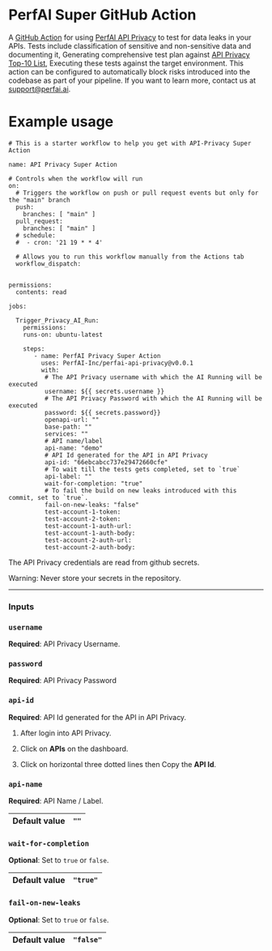 # PerfAI Super GitHub Action

A [GitHub Action](https://github.com/features/actions) for using [PerfAI API Privacy](https://app.apiprivacy.com/) to test for data leaks in your APIs. Tests include classification of sensitive and non-sensitive data and documenting it, Generating comprehensive test plan against [API Privacy Top-10 List](https://docsend.com/view/96jygz72tsfpq4kv), Executing these tests against the target environment. This action can be configured to automatically block risks introduced into the codebase as part of your pipeline.
If you want to learn more, contact us at <support@perfai.ai>.

# Example usage
```
# This is a starter workflow to help you get with API-Privacy Super Action

name: API Privacy Super Action

# Controls when the workflow will run
on:
  # Triggers the workflow on push or pull request events but only for the "main" branch
  push:
    branches: [ "main" ]
  pull_request:
    branches: [ "main" ]
  # schedule:
  #  - cron: '21 19 * * 4'

  # Allows you to run this workflow manually from the Actions tab
  workflow_dispatch:


permissions:
  contents: read

jobs:

  Trigger_Privacy_AI_Run:
    permissions:
    runs-on: ubuntu-latest

    steps:
       - name: PerfAI Privacy Super Action
         uses: PerfAI-Inc/perfai-api-privacy@v0.0.1
         with:
          # The API Privacy username with which the AI Running will be executed
          username: ${{ secrets.username }}
          # The API Privacy Password with which the AI Running will be executed
          password: ${{ secrets.password}}
          openapi-url: ""
          base-path: ""
          services: ""
          # API name/label
          api-name: "demo"
          # API Id generated for the API in API Privacy
          api-id: "66ebcabcc737e29472660cfe"
          # To wait till the tests gets completed, set to `true`
          api-label: ""
          wait-for-completion: "true"
          # To fail the build on new leaks introduced with this commit, set to `true`.
          fail-on-new-leaks: "false"
          test-account-1-token:
          test-account-2-token:
          test-account-1-auth-url:
          test-account-1-auth-body:
          test-account-2-auth-url:
          test-account-2-auth-body:
  ```         
The API Privacy credentials are read from github secrets.

Warning: Never store your secrets in the repository.

----------------------------------------------------------------------------------------------------------------------------
### Inputs

### `username`
**Required**: API Privacy Username.

### `password`
**Required**: API Privacy Password

### `api-id`
**Required**: API Id generated for the API in API Privacy.

 1. After login into API Privacy. 

 2. Click on **APIs** on the dashboard.
 
 3. Click on horizontal three dotted lines then Copy the **API Id**.

### `api-name`
**Required**: API Name / Label.

| **Default value**   | `""` |
|----------------|-------|

### `wait-for-completion`
**Optional**: Set to `true` or `false`.

| **Default value**   | `"true"` |
|----------------|-------|

### `fail-on-new-leaks`
**Optional**: Set to `true` or `false`.

| **Default value**   | `"false"` |
|----------------|-------|
